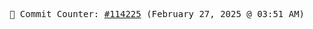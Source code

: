 <p align="center">
    <samp>
        📮 Commit Counter: <a href="https://github.com/Javascript-void0/Javascript-void0/commits/main">#114225</a> (February 27, 2025 @ 03:51 AM)
    </samp>
</p>